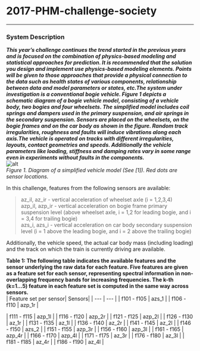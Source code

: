 # 2017-PHM-challenge-society  
***  
### System Description  
***This year’s challenge continues the trend started in the previous years and is focused on the combination of physics-based modeling and statistical approaches for prediction. It is recommended that the solution you design and implement use physics-based modeling elements. Points will be given to those approaches that provide a physical connection to the data such as health states of various components, relationship between data and model parameters or states, etc.The system under investigation is a conventional bogie vehicle. Figure 1 depicts a schematic diagram of a bogie vehicle model, consisting of a vehicle body, two bogies and four wheelsets. The simplified model includes coil springs and dampers used in the primary suspension, and air springs in the secondary suspension. Sensors are placed on the wheelsets, on the bogie frames and on the car body as shown in the figure. Random track irregularities, roughness and faults will induce vibrations along each axis.The vehicle is operated on tracks with different irregularities, layouts, contact geometries and speeds. Additionally the vehicle parameters like loading, stiffness and damping rates vary in some range even in experiments without faults in the components.***  
![alt](https://www.phmsociety.org/sites/phmsociety.org/files/PHM17DCFig1.png)  
*Figure 1. Diagram of a simplified vehicle model (See [1]). Red dots are sensor locations.*  
  
In this challenge, features from the following sensors are available:  
>az_il, az_ir - vertical acceleration of wheelset axle (i = 1,2,3,4)  
>azp_il, azp_ir - vertical acceleration on bogie frame primary suspension level (above wheelset axle, i = 1,2 for leading bogie, and i = 3,4 for trailing bogie)  
>azs_i, azs_i - vertical acceleration on car body secondary suspension level (i = 1 above the leading bogie, and i = 2 above the trailing bogie)  

Additionally, the vehicle speed, the actual car body mass (including loading) and the track on which the train is currently driving are available.  
  
**Table 1: The following table indicates the available features and the sensor underlying the raw data for each feature. Five features are given as a feature set for each sensor, representing spectral information in non-overlapping frequency bands for increasing frequencies. The k-th (k=1...5) feature in each feature set is computed in the same way across sensors.**  
| Feature set per sensor|	Sensors| 
| ---  | ---  | 
| f101 - f105 |	azs_1 | 
| f106 - f110 |	azp_1r | 
  
| f111 - f115 |	azp_1l |
| f116 - f120 |	azp_2r |
| f121 - f125 |	azp_2l |
| f126 - f130 |	az_1r |
| f131 - f135 |	az_1l |
| f136 - f140 |	az_2r |
| f141 - f145 |	az_2l |
| f146 - f150 |	azs_2 |
| f151 - f155 |	azp_3r |
| f156 - f160 |	azp_3l |
| f161 - f165 |	azp_4r |
| f166 - f170 |	azp_4l |
| f171 - f175 |	az_3r |
| f176 - f180 |	az_3l |
| f181 - f185 |	az_4r |
| f186 - f190 |	az_4l |
